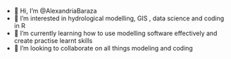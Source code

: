 - 👋 Hi, I’m @AlexandriaBaraza
- 👀 I’m interested in hydrological modelling, GIS , data science and coding in R 
- 🌱 I’m currently learning how to use modelling software effectively and create practise learnt skills
- 💞️ I’m looking to collaborate on all things modeling and coding

<!---
AlexandriaBaraza/AlexandriaBaraza is a ✨ special ✨ repository because its `README.md` (this file) appears on your GitHub profile.
You can click the Preview link to take a look at your changes.
--->
